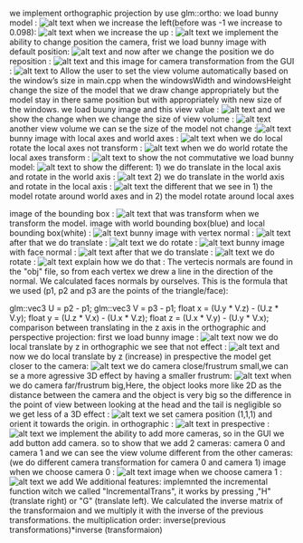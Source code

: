 we implement orthographic projection by use glm::ortho:
we load bunny model :  ![alt text](https://github.com/HaifaGraphicsCourses/computer-graphics-2023-mohamad-arrabi-mohamad-khaleel/blob/master/Assignment1Report/bunny%20image.png)
when we increase the left(before was -1 we increase to 0.098): ![alt text](https://github.com/HaifaGraphicsCourses/computer-graphics-2023-mohamad-arrabi-mohamad-khaleel/blob/master/Assignment1Report/left%20bunny%20orth.png)
when we increase the up : ![alt text](https://github.com/HaifaGraphicsCourses/computer-graphics-2023-mohamad-arrabi-mohamad-khaleel/blob/master/Assignment1Report/up%20bunny%20orth.png)
we implement the ability to change position the camera, frist we load bunny image with default position: ![alt text](https://github.com/HaifaGraphicsCourses/computer-graphics-2023-mohamad-arrabi-mohamad-khaleel/blob/master/Assignment1Report/image%20bunny%20to%20reposition.png)
and now after we change the position we do reposition : ![alt text](https://github.com/HaifaGraphicsCourses/computer-graphics-2023-mohamad-arrabi-mohamad-khaleel/blob/master/Assignment1Report/bunny%20with%20reposition.png)
and this image for camera transformation from the GUI : ![alt text](https://github.com/HaifaGraphicsCourses/computer-graphics-2023-mohamad-arrabi-mohamad-khaleel/blob/master/Assignment1Report/camera%20transformation.png)
to Allow the user to set the view volume automatically based on the window’s size in main.cpp when the windowsWidth and windowsHeight change the size of the model that we draw change appropriately but the model stay in there same position but with appropriately with new size of the windows. 
we load buuny image and this view value : ![alt text](https://github.com/HaifaGraphicsCourses/computer-graphics-2023-mohamad-arrabi-mohamad-khaleel/blob/master/Assignment1Report/bunny%20image%20size%20window.png)
and we show the change when we change the size of view volume : ![alt text](https://github.com/HaifaGraphicsCourses/computer-graphics-2023-mohamad-arrabi-mohamad-khaleel/blob/master/Assignment1Report/bunny%20after%20change%20view%20volume.png)
another view volume we can se the size of the model not change :![alt text](https://github.com/HaifaGraphicsCourses/computer-graphics-2023-mohamad-arrabi-mohamad-khaleel/blob/master/Assignment1Report/another%20view%20volume.png)
bunny image with local axes and world axes : ![alt text](https://github.com/HaifaGraphicsCourses/computer-graphics-2023-mohamad-arrabi-mohamad-khaleel/blob/master/Assignment1Report/local%20and%20world%20axes.png)
when we do local rotate the local axes not transform : ![alt text](https://github.com/HaifaGraphicsCourses/computer-graphics-2023-mohamad-arrabi-mohamad-khaleel/blob/master/Assignment1Report/local%20axes%20local%20transformation.png)
when we do world rotate the local axes transform : ![alt text](https://github.com/HaifaGraphicsCourses/computer-graphics-2023-mohamad-arrabi-mohamad-khaleel/blob/master/Assignment1Report/local%20axes%20world%20rotate.png)
to show the not commutative we load bunny model: ![alt text](https://github.com/HaifaGraphicsCourses/computer-graphics-2023-mohamad-arrabi-mohamad-khaleel/blob/master/Assignment1Report/bunny%20not%20com.png)
to show the different: 1) we do translate in the local axis and rotate in the world axis : ![alt text](https://github.com/HaifaGraphicsCourses/computer-graphics-2023-mohamad-arrabi-mohamad-khaleel/blob/master/Assignment1Report/local%20translate%20world%20rotate.png)
2) we do translate in the world axis and rotate in the local axis : ![alt text](https://github.com/HaifaGraphicsCourses/computer-graphics-2023-mohamad-arrabi-mohamad-khaleel/blob/master/Assignment1Report/world%20translate%20local%20rotate.png)
the different that we see in 1) the model rotate around world axes and in 2) the model rotate around local axes

image of the bounding box : ![alt text](https://github.com/HaifaGraphicsCourses/computer-graphics-2023-mohamad-arrabi-mohamad-khaleel/blob/master/Assignment1Report/bounding%20box.png)
that was transform when we transform the model.
image with world bounding box(blue) and local bounding box(white) : ![alt text](https://github.com/HaifaGraphicsCourses/computer-graphics-2023-mohamad-arrabi-mohamad-khaleel/blob/master/Assignment1Report/world%20local%20box.png)
bunny image with vertex normal : ![alt text](https://github.com/HaifaGraphicsCourses/computer-graphics-2023-mohamad-arrabi-mohamad-khaleel/blob/master/Assignment1Report/vertex%20normal.png)
after that we do translate : ![alt text](https://github.com/HaifaGraphicsCourses/computer-graphics-2023-mohamad-arrabi-mohamad-khaleel/blob/master/Assignment1Report/normal%20vertex%20translate.png)
we do rotate : ![alt text](https://github.com/HaifaGraphicsCourses/computer-graphics-2023-mohamad-arrabi-mohamad-khaleel/blob/master/Assignment1Report/normal%20vertex%20rotate.png)
bunny image with face normal : ![alt text](https://github.com/HaifaGraphicsCourses/computer-graphics-2023-mohamad-arrabi-mohamad-khaleel/blob/master/Assignment1Report/face%20normal.png)
after that we do translate : ![alt text](https://github.com/HaifaGraphicsCourses/computer-graphics-2023-mohamad-arrabi-mohamad-khaleel/blob/master/Assignment1Report/face%20normal%20translate.png)
we do rotate : ![alt text](https://github.com/HaifaGraphicsCourses/computer-graphics-2023-mohamad-arrabi-mohamad-khaleel/blob/master/Assignment1Report/face%20normal%20rotate.png)
explain how we do that : The vertecis normals are found in the "obj" file, so from each vertex we drew a line in the direction of the normal.
We calculated faces normals by ourselves. This is the formula that we used (p1, p2 and p3 are the points of the triangle/face):

glm::vec3 U = p2 - p1;
glm::vec3 V = p3 - p1;
float x = (U.y * V.z) - (U.z * V.y);
float y = (U.z * V.x) - (U.x * V.z);
float z = (U.x * V.y) - (U.y * V.x);
comparison between translating in the z axis in the orthographic and perspective projection: first we load bunny image : ![alt text](https://github.com/HaifaGraphicsCourses/computer-graphics-2023-mohamad-arrabi-mohamad-khaleel/blob/master/Assignment1Report/image%20bunny%20compare.png)
now we do local translate by z in orthographic we see that not effect : ![alt text](https://github.com/HaifaGraphicsCourses/computer-graphics-2023-mohamad-arrabi-mohamad-khaleel/blob/master/Assignment1Report/ortho%20translate%20z.png)
and now we do local translate by z (increase) in prespective the model get closer to the camera: ![alt text](https://github.com/HaifaGraphicsCourses/computer-graphics-2023-mohamad-arrabi-mohamad-khaleel/blob/master/Assignment1Report/pres%20translate%20z.png)
we do camera close/frustrum small,we can se a more agressive 3D effect by having a smaller frustrum: ![alt text](https://github.com/HaifaGraphicsCourses/computer-graphics-2023-mohamad-arrabi-mohamad-khaleel/blob/master/Assignment1Report/camera%20close%20frusturm%20small.png)
when we do camera far/frustrum big,Here, the object looks more like 2D as the distance between the camera and the object is very big so the difference in the point of view between looking at the head and the tail is negligible so we get less of a 3D effect : ![alt text](https://github.com/HaifaGraphicsCourses/computer-graphics-2023-mohamad-arrabi-mohamad-khaleel/blob/master/Assignment1Report/camera%20far%20frusturm%20big.png)
we set camera position (1,1,1) and orient it towards the origin. in orthographic : ![alt text](https://github.com/HaifaGraphicsCourses/computer-graphics-2023-mohamad-arrabi-mohamad-khaleel/blob/master/Assignment1Report/ortho%20a%20position.png) in prespective : ![alt text](https://github.com/HaifaGraphicsCourses/computer-graphics-2023-mohamad-arrabi-mohamad-khaleel/blob/master/Assignment1Report/prespective%20a%20position.png)
we implement the ability to add more cameras, so in the GUI we add button add camera. so to show that we add 2 cameras: camera 0 and camera 1 and we can see the view volume different from the other cameras: (we do different camera transformation for camera 0 and camera 1) image when we choose camera 0 : ![alt text](https://github.com/HaifaGraphicsCourses/computer-graphics-2023-mohamad-arrabi-mohamad-khaleel/blob/master/Assignment1Report/camera%200.png)
image when we choose camera 1 : ![alt text](https://github.com/HaifaGraphicsCourses/computer-graphics-2023-mohamad-arrabi-mohamad-khaleel/blob/master/Assignment1Report/camera%201.png)
we add We additional features: implemnted the incremental function witch we called "IncrementalTrans", it works by pressing ,"H" (translate right) or "G" (translate left). We calculated the inverse matrix of the transformaion and we multiply it with the inverse of the previous transformations. the multiplication order: inverse(previous transformations)*inverse (transformaion)
